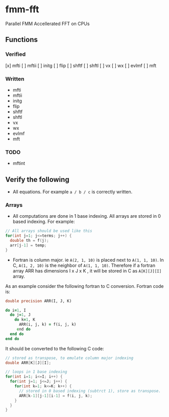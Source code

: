 # fmm-fft
Parallel FMM Accellerated FFT on CPUs


## Functions

### Verified

[x] mfti
[ ] mftii
[ ] initg
[ ] flip
[ ] shftf
[ ] shftl
[ ] vx
[ ] wx
[ ] evlmf
[ ] mft

### Written

* mfti
* mftii
* initg
* flip
* shftf
* shftl
* vx
* wx
* evlmf
* mft

### TODO

* mftint


## Verify the following

* All equations. For example `a / b / c` is correctly written.

### Arrays
* All computations are done in 1 base indexing. All arrays are stored in 0 based indexing. For example:

```C
// All arrays should be used like this
for(int j=1; j<=terms; j++) {
  double th = f(j);
  arr[j-1] = temp;
}
```

* Fortran is column major. ie `A(2, 1, 10)` is placed next to `A(1, 1, 10)`. In C, `A(1, 2, 10)` is the neighbor of `A(1, 1, 10)`. Therefore if a fortran array ARR has dimensions I x J x K ,  it will be stored in C as `A[K][J][I]` array. 

As an example consider the following fortran to C conversion. Fortran code is:

```fortran
double precision ARR(I, J, K)

do i=1, I
  do j=1, J
    do k=1, K
      ARR(i, j, k) = f(i, j, k)
     end do
  end do
end do
```

It should be converted to the following C code:

```C
// stored as transpose, to emulate column major indexing
double ARR[K][J][I];

// loops in 1 base indexing
for(int i=1; i<=I; i++) {
  for(int j=1; j<=J; j++) {
    for(int k=1; k<=K; k++) {
      // stored in 0 based indexing (subtrct 1), store as transpose.
      ARR[k-1][j-1][i-1] = f(i, j, k); 
    }
  }
}
```
